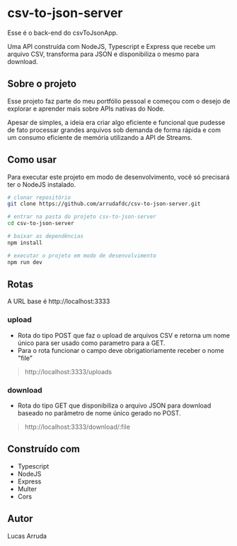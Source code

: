 # csv-to-json-server

Esse é o back-end do csvToJsonApp.

Uma API construída com NodeJS, Typescript e Express que recebe um arquivo CSV, transforma para JSON e disponibiliza o mesmo para download.

## Sobre o projeto

Esse projeto faz parte do meu portfólio pessoal e começou com o desejo de explorar e aprender mais sobre APIs nativas do Node.

Apesar de simples, a ideia era criar algo eficiente e funcional que pudesse de fato processar grandes arquivos sob demanda de forma rápida e com um consumo eficiente de memória utilizando a API de Streams.

## Como usar

Para executar este projeto em modo de desenvolvimento, você só precisará ter o NodeJS instalado.

```bash
# clonar repositório
git clone https://github.com/arrudafdc/csv-to-json-server.git

# entrar na pasta do projeto csv-to-json-server
cd csv-to-json-server

# baixar as dependências
npm install

# executar o projeto em modo de desenvolvimento
npm run dev
```

## Rotas

A URL base é http://localhost:3333

### upload

- Rota do tipo POST que faz o upload de arquivos CSV e retorna um nome único para ser usado como parametro para a GET.
- Para o rota funcionar o campo deve obrigatioriamente receber o nome "file"

> http://localhost:3333/uploads

### download

- Rota do tipo GET que disponibiliza o arquivo JSON para download baseado no parâmetro de nome único gerado no POST.
  
> http://localhost:3333/download/:file


## Construído com

* Typescript
* NodeJS
* Express
* Multer
* Cors

## Autor

Lucas Arruda

